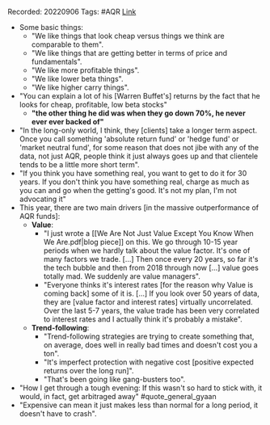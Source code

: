 
Recorded: 20220906
Tags: #AQR 
[Link](https://www.goldmansachs.com/insights/talks-at-gs/cliff-asness.html)

- Some basic things:
	- "We like things that look cheap versus things we think are comparable to them".
	- "We like things that are getting better in terms of price and fundamentals".
	- "We like more profitable things".
	- "We like lower beta things".
	- "We like higher carry things".
- "You can explain a lot of his [Warren Buffet's] returns by the fact that he looks for cheap, profitable, low beta stocks"
	- **"the other thing he did was when they go down 70%, he never ever ever backed of"**
- "In the long-only world, I think, they [clients] take a longer term aspect. Once you call something 'absolute return fund' or 'hedge fund' or 'market neutral fund', for some reason that does not jibe with any of the data, not just AQR, people think it just always goes up and that clientele tends to be a little more short term".
- "If you think you have something real, you want to get to do it for 30 years. If you don't think you have something real, charge as much as you can and go when the getting's good. It's not my plan, I'm not advocating it"
- This year, there are two main drivers [in the massive outperformance of AQR funds]:
	- **Value**:
		- "I just wrote a [[We Are Not Just Value Except You Know When We Are.pdf|blog piece]] on this. We go through 10-15 year periods when we hardly talk about the value factor. It's one of many factors we trade. […] Then once every 20 years, so far it's the tech bubble and then from 2018 through now […] value goes totally mad. We suddenly are value managers".
		- "Everyone thinks it's interest rates [for the reason why Value is coming back] some of it is. […] If you look over 50 years of data, they are [value factor and interest rates] virtually uncorrelated. Over the last 5-7 years, the value trade has been very correlated to interest rates and I actually think it's probably a mistake".
	- **Trend-following**:
		- "Trend-following strategies are trying to create something that, on average, does well in really bad times and doesn't cost you a ton".
		- "It's imperfect protection with negative cost [positive expected returns over the long run]".
		- "That's been going like gang-busters too".
- "How I get through a tough evening: If this wasn't so hard to stick with, it would, in fact, get arbitraged away" #quote_general_gyaan 
- "Expensive can mean it just makes less than normal for a long period, it doesn't have to crash".